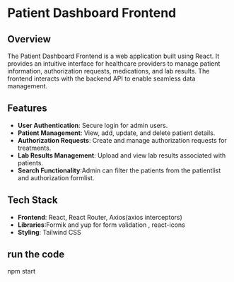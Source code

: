 

# Patient Dashboard Frontend

## Overview

The Patient Dashboard Frontend is a web application built using React. It provides an intuitive interface for healthcare providers to manage patient information, authorization requests, medications, and lab results. The frontend interacts with the backend API to enable seamless data management.

## Features

- **User Authentication**: Secure login for admin users.
- **Patient Management**: View, add, update, and delete patient details.
- **Authorization Requests**: Create and manage authorization requests for treatments.
- **Lab Results Management**: Upload and view lab results associated with patients.
- **Search Functionality**:Admin can filter the patients from the patientlist and authorization formlist.

## Tech Stack

- **Frontend**: React, React Router, Axios(axios interceptors)
- **Libraries**:Formik and yup for form validation , react-icons
- **Styling**: Tailwind CSS

## run the code 
   npm start
